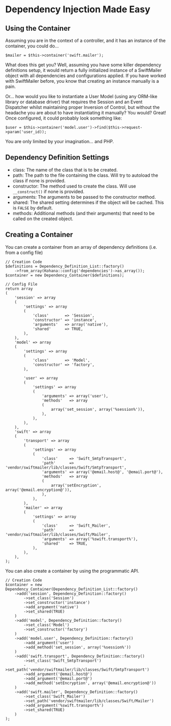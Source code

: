 # Dependency Injection Made Easy

## Using the Container

Assuming you are in the context of a controller, and it has an instance of the container, you could do...

	$mailer = $this->container('swift.mailer');

What does this get you? Well, assuming you have some killer dependency definitions setup, it would return a fully
initialized instance of a SwiftMailer object with all dependencies and configurations applied. If you have worked with
SwiftMailer before, you know that creating an instance manually is a pain.

Or... how would you like to instantiate a User Model (using any ORM-like library or database driver) that requires the
Session and an Event Dispatcher whilst maintaining proper Inversion of Control, but without the headache you are about
to have instantiating it manually? You would? Great! Once configured, it could probably look something like:

	$user = $this->container('model.user')->find($this->request->param('user_id));

You are only limited by your imagination... and PHP.

## Dependency Definition Settings

- class:        The name of the class that is to be created.
- path:         The path to the file containing the class. Will try to autoload the class if none is provided.
- constructor:  The method used to create the class. Will use `__construct()` if none is provided.
- arguments:    The arguments to be passed to the constructor method.
- shared:       The shared setting determines if the object will be cached. This is `FALSE` by default.
- methods:      Additional methods (and their arguments) that need to be called on the created object.

## Creating a Container

You can create a container from an array of dependency definitions (i.e. from a config file)

	// Creation Code
	$definitions = Dependency_Definition_List::factory()
		->from_array(Kohana::config('dependencies')->as_array());
	$container = new Dependency_Container($definitions);

	// Config File
	return array
	(
		'session' => array
		(
			'settings' => array
			(
				'class'       => 'Session',
				'constructor' => 'instance',
				'arguments'   => array('native'),
				'shared'      => TRUE,
			),
		),
		'model' => array
		(
			'settings' => array
			(
				'class'       => 'Model',
				'constructor' => 'factory',
			),

			'user' => array
			(
				'settings' => array
				(
					'arguments' => array('user'),
					'methods'   => array
					(
						array('set_session', array('%session%')),
					),
				),
			),
		),
		'swift' => array
		(
			'transport' => array
			(
				'settings' => array
				(
					'class'     => 'Swift_SmtpTransport',
					'path'      => 'vendor/swiftmailer/lib/classes/Swift/SmtpTransport',
					'arguments' => array('@email.host@', '@email.port@'),
					'methods'   => array
					(
						array('setEncryption', array('@email.encryption@')),
					),
				),
			),
			'mailer' => array
			(
				'settings' => array
				(
					'class'     => 'Swift_Mailer',
					'path'      => 'vendor/swiftmailer/lib/classes/Swift/Mailer',
					'arguments' => array('%swift.transport%'),
					'shared'    => TRUE,
				),
			),
		),
	);

You can also create a container by using the programmatic API.

	// Creation Code
	$container = new Dependency_Container(Dependency_Definition_List::factory()
		->add('session', Dependency_Definition::factory()
			->set_class('Session')
			->set_constructor('instance')
			->add_argument('native')
			->set_shared(TRUE)
		)
		->add('model', Dependency_Definition::factory()
			->set_class('Model')
			->set_constructor('factory')
		)
		->add('model.user', Dependency_Definition::factory()
			->add_argument('user')
			->add_method('set_session', array('%session%'))
		)
		->add('swift.transport', Dependency_Definition::factory()
			->set_class('Swift_SmtpTransport')
			->set_path('vendor/swiftmailer/lib/classes/Swift/SmtpTransport')
			->add_argument('@email.host@')
			->add_argument('@email.port@')
			->add_method('setEncryption', array('@email.encryption@'))
		)
		->add('swift.mailer', Dependency_Definition::factory()
			->set_class('Swift_Mailer')
			->set_path('vendor/swiftmailer/lib/classes/Swift/Mailer')
			->add_argument('%swift.transport%')
			->set_shared(TRUE)
		)
	);
